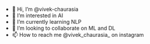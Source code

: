 - 👋 Hi, I’m @vivek-chaurasia
- 👀 I’m interested in AI
- 🌱 I’m currently learning NLP
- 💞️ I’m looking to collaborate on ML and DL
- 📫 How to reach me @vivek_chaurasia_ on instagram

<!---
vivek-chaurasia/vivek-chaurasia is a ✨ special ✨ repository because its `README.md` (this file) appears on your GitHub profile.
You can click the Preview link to take a look at your changes.
--->
